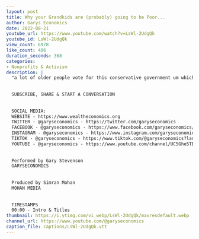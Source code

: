 ```yaml
---
layout: post
title: Why your Grandkids are (probably) going to be Poor...
author: Garys Economics
date: 2022-08-21
youtube_url: https://www.youtube.com/watch?v=LsWl-2UdgQk
youtube_id: LsWl-2UdgQk
view_count: 6978
like_count: 486
duration_seconds: 368
categories:
- Nonprofits & Activism
description: |
  "a lot of older people vote for this conservative government um which means that to some degree they're happy with the way things are going and that's because i think they're they're a little bit lied to you by the media saying oh if your kids stopped buying avocado toast they're going to be all right the truth of the situation is your kids and your grandkids are not going to be all right, like most young people in this country, they will live lives of of relatively severe poverty"
  
  
  SUBSCRIBE, SHARE & START A CONVERSATION
  
  
  SOCIAL MEDIA:
  WEBSITE - https://www.wealtheconomics.org
  TWITTER - @garyseconomics - https://twitter.com/garyseconomics
  FACEBOOK - @garyseconomics - https://www.facebook.com/garyseconomics/
  INSTAGRAM - @garyseconomics - https://www.instagram.com/garyseconomics/
  TIKTOK - @garyseconomics - https://www.tiktok.com/@garyseconomics?lang=en
  YOUTUBE - @garyseconomics - https://www.youtube.com/channel/UC5Ghe5TBQGYIOANuiNW4hDQ
  
  
  Performed by Gary Stevenson
  GARYSECONOMICS
  
  
  Produced by Simran Mohan
  MOHAN MEDIA
  
  
  TIMESTAMPS
  00:00 - Intro & Titles
thumbnail: https://i.ytimg.com/vi_webp/LsWl-2UdgQk/maxresdefault.webp
channel_url: https://www.youtube.com/@garyseconomics
caption_file: captions/LsWl-2UdgQk.vtt
---
```

